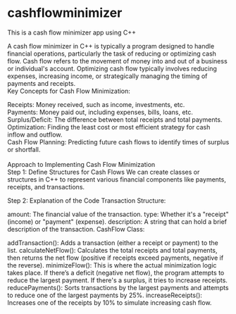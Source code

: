 # cashflowminimizer
This is a cash flow minimizer app using C++ 

A cash flow minimizer in C++ is typically a program designed to handle financial operations, particularly the task of reducing or optimizing cash flow. Cash flow refers to the movement of money into and out of a business or individual's account. Optimizing cash flow typically involves reducing expenses, increasing income, or strategically managing the timing of payments and receipts.
<br>
Key Concepts for Cash Flow Minimization: <br>

Receipts: Money received, such as income, investments, etc.<br>
Payments: Money paid out, including expenses, bills, loans, etc.<br>
Surplus/Deficit: The difference between total receipts and total payments.<br>
Optimization: Finding the least cost or most efficient strategy for cash inflow and outflow.<br>
Cash Flow Planning: Predicting future cash flows to identify times of surplus or shortfall.<br>
<br>
Approach to Implementing Cash Flow Minimization <br>
Step 1: Define Structures for Cash Flows
We can create classes or structures in C++ to represent various financial components like payments, receipts, and transactions.
<br>


Step 2: Explanation of the Code
Transaction Structure:

amount: The financial value of the transaction.
type: Whether it's a "receipt" (income) or "payment" (expense).
description: A string that can hold a brief description of the transaction.
CashFlow Class:

addTransaction(): Adds a transaction (either a receipt or payment) to the list.
calculateNetFlow(): Calculates the total receipts and total payments, then returns the net flow (positive if receipts exceed payments, negative if the reverse).
minimizeFlow(): This is where the actual minimization logic takes place. If there’s a deficit (negative net flow), the program attempts to reduce the largest payment. If there's a surplus, it tries to increase receipts.
reducePayments(): Sorts transactions by the largest payments and attempts to reduce one of the largest payments by 25%.
increaseReceipts(): Increases one of the receipts by 10% to simulate increasing cash flow.
